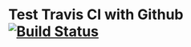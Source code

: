 # Test Travis CI with Github [![Build Status](https://travis-ci.com/mentally-gamez-soft/tests.svg?branch=master)](https://travis-ci.com/mentally-gamez-soft/tests)
